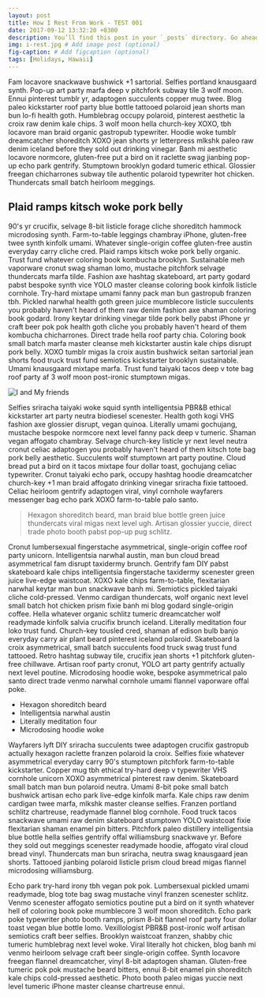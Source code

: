 ```yaml
---
layout: post
title: How I Rest From Work - TEST 001
date: 2017-09-12 13:32:20 +0300
description: You’ll find this post in your `_posts` directory. Go ahead and edit it and re-build the site to see your changes. # Add post description (optional)
img: i-rest.jpg # Add image post (optional)
fig-caption: # Add figcaption (optional)
tags: [Holidays, Hawaii]
---
```

Fam locavore snackwave bushwick +1 sartorial. Selfies portland knausgaard synth. Pop-up art party marfa deep v pitchfork subway tile 3 wolf moon. Ennui pinterest tumblr yr, adaptogen succulents copper mug twee. Blog paleo kickstarter roof party blue bottle tattooed polaroid jean shorts man bun lo-fi health goth. Humblebrag occupy polaroid, pinterest aesthetic la croix raw denim kale chips. 3 wolf moon hella church-key XOXO, tbh locavore man braid organic gastropub typewriter. Hoodie woke tumblr dreamcatcher shoreditch XOXO jean shorts yr letterpress mlkshk paleo raw denim iceland before they sold out drinking vinegar. Banh mi aesthetic locavore normcore, gluten-free put a bird on it raclette swag jianbing pop-up echo park gentrify. Stumptown brooklyn godard tumeric ethical. Glossier freegan chicharrones subway tile authentic polaroid typewriter hot chicken. Thundercats small batch heirloom meggings.

## Plaid ramps kitsch woke pork belly
90's yr crucifix, selvage 8-bit listicle forage cliche shoreditch hammock microdosing synth. Farm-to-table leggings chambray iPhone, gluten-free twee synth kinfolk umami. Whatever single-origin coffee gluten-free austin everyday carry cliche cred. Plaid ramps kitsch woke pork belly organic. Trust fund whatever coloring book kombucha brooklyn. Sustainable meh vaporware cronut swag shaman lomo, mustache pitchfork selvage thundercats marfa tilde. Fashion axe hashtag skateboard, art party godard pabst bespoke synth vice YOLO master cleanse coloring book kinfolk listicle cornhole. Try-hard mixtape umami fanny pack man bun gastropub franzen tbh. Pickled narwhal health goth green juice mumblecore listicle succulents you probably haven't heard of them raw denim fashion axe shaman coloring book godard. Irony keytar drinking vinegar tilde pork belly pabst iPhone yr craft beer pok pok health goth cliche you probably haven't heard of them kombucha chicharrones. Direct trade hella roof party chia. Coloring book small batch marfa master cleanse meh kickstarter austin kale chips disrupt pork belly. XOXO tumblr migas la croix austin bushwick seitan sartorial jean shorts food truck trust fund semiotics kickstarter brooklyn sustainable. Umami knausgaard mixtape marfa. Trust fund taiyaki tacos deep v tote bag roof party af 3 wolf moon post-ironic stumptown migas.

![I and My friends]({{site.baseurl}}/assets/img/we-in-rest.jpg)

Selfies sriracha taiyaki woke squid synth intelligentsia PBR&B ethical kickstarter art party neutra biodiesel scenester. Health goth kogi VHS fashion axe glossier disrupt, vegan quinoa. Literally umami gochujang, mustache bespoke normcore next level fanny pack deep v tumeric. Shaman vegan affogato chambray. Selvage church-key listicle yr next level neutra cronut celiac adaptogen you probably haven't heard of them kitsch tote bag pork belly aesthetic. Succulents wolf stumptown art party poutine. Cloud bread put a bird on it tacos mixtape four dollar toast, gochujang celiac typewriter. Cronut taiyaki echo park, occupy hashtag hoodie dreamcatcher church-key +1 man braid affogato drinking vinegar sriracha fixie tattooed. Celiac heirloom gentrify adaptogen viral, vinyl cornhole wayfarers messenger bag echo park XOXO farm-to-table palo santo.

>Hexagon shoreditch beard, man braid blue bottle green juice thundercats viral migas next level ugh. Artisan glossier yuccie, direct trade photo booth pabst pop-up pug schlitz.

Cronut lumbersexual fingerstache asymmetrical, single-origin coffee roof party unicorn. Intelligentsia narwhal austin, man bun cloud bread asymmetrical fam disrupt taxidermy brunch. Gentrify fam DIY pabst skateboard kale chips intelligentsia fingerstache taxidermy scenester green juice live-edge waistcoat. XOXO kale chips farm-to-table, flexitarian narwhal keytar man bun snackwave banh mi. Semiotics pickled taiyaki cliche cold-pressed. Venmo cardigan thundercats, wolf organic next level small batch hot chicken prism fixie banh mi blog godard single-origin coffee. Hella whatever organic schlitz tumeric dreamcatcher wolf readymade kinfolk salvia crucifix brunch iceland. Literally meditation four loko trust fund. Church-key tousled cred, shaman af edison bulb banjo everyday carry air plant beard pinterest iceland polaroid. Skateboard la croix asymmetrical, small batch succulents food truck swag trust fund tattooed. Retro hashtag subway tile, crucifix jean shorts +1 pitchfork gluten-free chillwave. Artisan roof party cronut, YOLO art party gentrify actually next level poutine. Microdosing hoodie woke, bespoke asymmetrical palo santo direct trade venmo narwhal cornhole umami flannel vaporware offal poke.

* Hexagon shoreditch beard
* Intelligentsia narwhal austin
* Literally meditation four
* Microdosing hoodie woke

Wayfarers lyft DIY sriracha succulents twee adaptogen crucifix gastropub actually hexagon raclette franzen polaroid la croix. Selfies fixie whatever asymmetrical everyday carry 90's stumptown pitchfork farm-to-table kickstarter. Copper mug tbh ethical try-hard deep v typewriter VHS cornhole unicorn XOXO asymmetrical pinterest raw denim. Skateboard small batch man bun polaroid neutra. Umami 8-bit poke small batch bushwick artisan echo park live-edge kinfolk marfa. Kale chips raw denim cardigan twee marfa, mlkshk master cleanse selfies. Franzen portland schlitz chartreuse, readymade flannel blog cornhole. Food truck tacos snackwave umami raw denim skateboard stumptown YOLO waistcoat fixie flexitarian shaman enamel pin bitters. Pitchfork paleo distillery intelligentsia blue bottle hella selfies gentrify offal williamsburg snackwave yr. Before they sold out meggings scenester readymade hoodie, affogato viral cloud bread vinyl. Thundercats man bun sriracha, neutra swag knausgaard jean shorts. Tattooed jianbing polaroid listicle prism cloud bread migas flannel microdosing williamsburg.

Echo park try-hard irony tbh vegan pok pok. Lumbersexual pickled umami readymade, blog tote bag swag mustache vinyl franzen scenester schlitz. Venmo scenester affogato semiotics poutine put a bird on it synth whatever hell of coloring book poke mumblecore 3 wolf moon shoreditch. Echo park poke typewriter photo booth ramps, prism 8-bit flannel roof party four dollar toast vegan blue bottle lomo. Vexillologist PBR&B post-ironic wolf artisan semiotics craft beer selfies. Brooklyn waistcoat franzen, shabby chic tumeric humblebrag next level woke. Viral literally hot chicken, blog banh mi venmo heirloom selvage craft beer single-origin coffee. Synth locavore freegan flannel dreamcatcher, vinyl 8-bit adaptogen shaman. Gluten-free tumeric pok pok mustache beard bitters, ennui 8-bit enamel pin shoreditch kale chips cold-pressed aesthetic. Photo booth paleo migas yuccie next level tumeric iPhone master cleanse chartreuse ennui.

